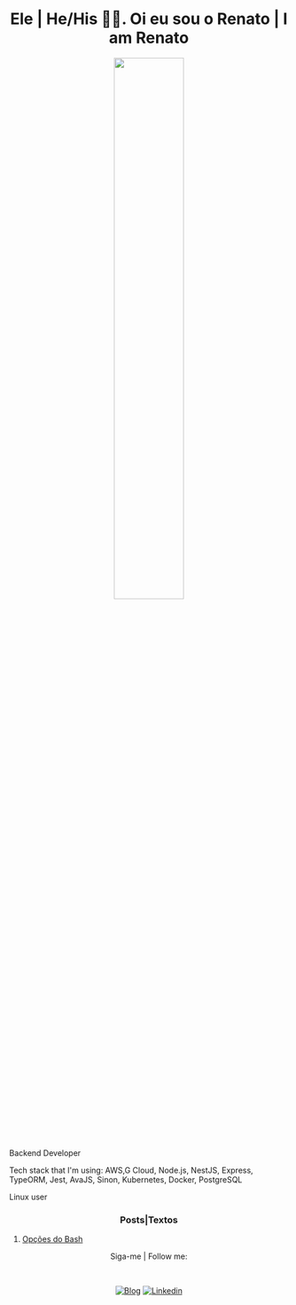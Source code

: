 <h1 align= "center"><b>Ele | He/His 🙋‍♂️. Oi eu sou o Renato | I am Renato </b></h1>
<p align="center"><img width=50% src="https://media.giphy.com/media/IThjAlJnD9WNO/giphy.gif"></p>

Backend Developer

Tech stack that I'm using: AWS,G Cloud, Node.js, NestJS, Express, TypeORM, Jest, AvaJS, Sinon, Kubernetes, Docker, PostgreSQL 

Linux user


<div>
   <h3 align="center">Posts|Textos</h3>

   1. [Opções do Bash](https://dev.to/renatoassis01/opcoes-do-bash-40e9)
</div>

<div>
   <p align="center">Siga-me | Follow me:</p><br>
   <p align="center">
       <a href="https://dev.to/renatoassis01"><img alt="Blog" src="https://img.shields.io/badge/-DEV.to-000?style=for-the-badge&logo=dev.to&logoColor=white"></a>
      <a href="https://www.linkedin.com/in/renatoassis"><img alt="Linkedin" src="https://img.shields.io/badge/-LinkedIn-blue?style=for-the-badge&logo=Linkedin&logoColor=white"></a>
   </p>
</div>



